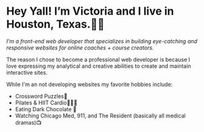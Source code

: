  # Hey Yall! I’m Victoria and I live in Houston, Texas.👩🏽
 *I'm a front-end web developer that specializes in building eye-catching and responsive websites for online coaches + course creators.*
 
 The reason I chose to become a professional web developer is because I love expressing my analytical and creative abilities to create and maintain interactive sites.
 
 While I'm an not developing websites my favorite hobbies include:
 
 - Crossword Puzzles🧩
 - Pilates & HIIT Cardio🏋🏽‍♀️
 - Eating Dark Chocolate 🍫
 - Watching Chicago Med, 911, and The Resident (basically all medical dramas)📺

